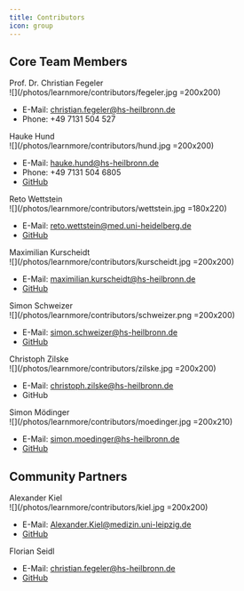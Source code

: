 ```yaml
---
title: Contributors
icon: group
---
```


## Core Team Members 
Prof. Dr. Christian Fegeler <br>
![](/photos/learnmore/contributors/fegeler.jpg =200x200) 
- E-Mail: christian.fegeler@hs-heilbronn.de
- Phone: +49 7131 504 527



Hauke Hund<br>
![](/photos/learnmore/contributors/hund.jpg =200x200) 
- E-Mail: hauke.hund@hs-heilbronn.de
- Phone:  +49 7131 504 6805
- [GitHub](https://github.com/hhund)

Reto Wettstein<br>
![](/photos/learnmore/contributors/wettstein.jpg =180x220) 
- E-Mail: reto.wettstein@med.uni-heidelberg.de
- [GitHub](https://github.com/wetret)

Maximilian Kurscheidt<br>
![](/photos/learnmore/contributors/kurscheidt.jpg =200x200)
- E-Mail: maximilian.kurscheidt@hs-heilbronn.de
- [GitHub](https://github.com/MadMax93)

Simon Schweizer<br>
![](/photos/learnmore/contributors/schweizer.png =200x200)
- E-Mail: simon.schweizer@hs-heilbronn.de
- [GitHub](https://github.com/schwzr)

Christoph Zilske<br>
![](/photos/learnmore/contributors/zilske.jpg =200x200) 
- E-Mail: christoph.zilske@hs-heilbronn.de
- GitHub

Simon Mödinger<br>
![](/photos/learnmore/contributors/moedinger.jpg =200x210)
- E-Mail: simon.moedinger@hs-heilbronn.de
- [GitHub](https://github.com/simonmoedinger)

## Community Partners 

Alexander Kiel <br>
![](/photos/learnmore/contributors/kiel.jpg =200x200)
- E-Mail: Alexander.Kiel@medizin.uni-leipzig.de
- [GitHub](https://github.com/alexanderkiel)


Florian Seidl
- E-Mail: christian.fegeler@hs-heilbronn.de
- [GitHub](https://github.com/FloSeidel)
